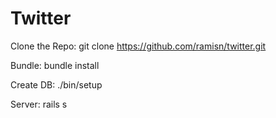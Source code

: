 # Twitter

Clone the Repo: 
git clone https://github.com/ramisn/twitter.git

Bundle: 
bundle install

Create DB: 
./bin/setup

Server: 
rails s


